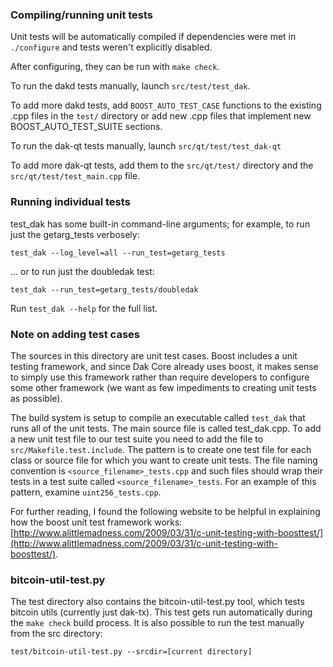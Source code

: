 ### Compiling/running unit tests

Unit tests will be automatically compiled if dependencies were met in `./configure`
and tests weren't explicitly disabled.

After configuring, they can be run with `make check`.

To run the dakd tests manually, launch `src/test/test_dak`.

To add more dakd tests, add `BOOST_AUTO_TEST_CASE` functions to the existing
.cpp files in the `test/` directory or add new .cpp files that
implement new BOOST_AUTO_TEST_SUITE sections.

To run the dak-qt tests manually, launch `src/qt/test/test_dak-qt`

To add more dak-qt tests, add them to the `src/qt/test/` directory and
the `src/qt/test/test_main.cpp` file.

### Running individual tests

test_dak has some built-in command-line arguments; for
example, to run just the getarg_tests verbosely:

    test_dak --log_level=all --run_test=getarg_tests

... or to run just the doubledak test:

    test_dak --run_test=getarg_tests/doubledak

Run `test_dak --help` for the full list.

### Note on adding test cases

The sources in this directory are unit test cases.  Boost includes a
unit testing framework, and since Dak Core already uses boost, it makes
sense to simply use this framework rather than require developers to
configure some other framework (we want as few impediments to creating
unit tests as possible).

The build system is setup to compile an executable called `test_dak`
that runs all of the unit tests.  The main source file is called
test_dak.cpp. To add a new unit test file to our test suite you need 
to add the file to `src/Makefile.test.include`. The pattern is to create 
one test file for each class or source file for which you want to create 
unit tests.  The file naming convention is `<source_filename>_tests.cpp` 
and such files should wrap their tests in a test suite 
called `<source_filename>_tests`. For an example of this pattern, 
examine `uint256_tests.cpp`.

For further reading, I found the following website to be helpful in
explaining how the boost unit test framework works:
[http://www.alittlemadness.com/2009/03/31/c-unit-testing-with-boosttest/](http://www.alittlemadness.com/2009/03/31/c-unit-testing-with-boosttest/).

### bitcoin-util-test.py

The test directory also contains the bitcoin-util-test.py tool, which tests bitcoin utils (currently just dak-tx). This test gets run automatically during the `make check` build process. It is also possible to run the test manually from the src directory:

```
test/bitcoin-util-test.py --srcdir=[current directory]

```